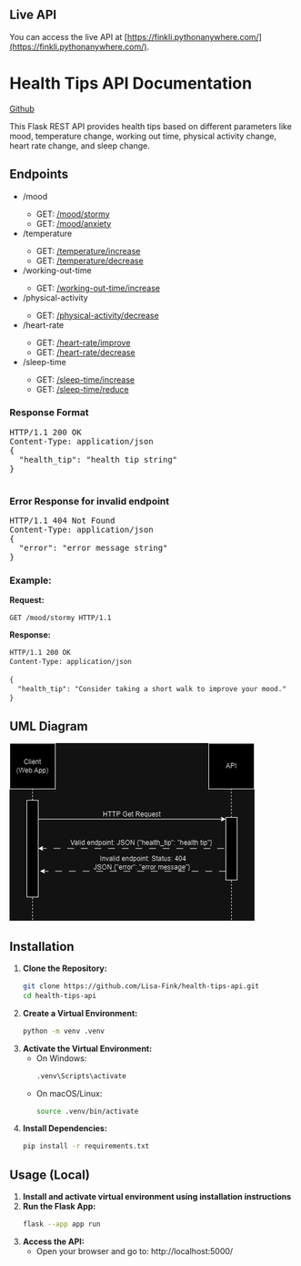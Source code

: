## Live API
You can access the live API at [https://finkli.pythonanywhere.com/](https://finkli.pythonanywhere.com/).

<h1>Health Tips API Documentation</h1>
<a href="https://github.com/Lisa-Fink/HealthTipsAPI">Github</a>
<p>This Flask REST API provides health tips based on different parameters like mood, temperature change, working out
    time, physical activity change, heart rate change, and sleep change.</p>

<h2>Endpoints</h2>
<ul>
    <li> /mood</li>
    <ul>
        <li>
            GET: <a href="https://finkli.pythonanywhere.com/mood/stormy">/mood/stormy</a>
        </li>
        <li>
            GET: <a href="https://finkli.pythonanywhere.com/mood/anxiety">/mood/anxiety</a>
        </li>
    </ul>
    <li> /temperature</li>
    <ul>
        <li>
            GET: <a href="https://finkli.pythonanywhere.com/temperature/increase">/temperature/increase</a>
        </li>
        <li>
            GET: <a href="https://finkli.pythonanywhere.com/temperature/decrease">/temperature/decrease</a>
        </li>
    </ul>
    <li> /working-out-time</li>
    <ul>
        <li>
            GET: <a href="https://finkli.pythonanywhere.com/working-out-time/increase">/working-out-time/increase</a>
        </li>
    </ul>
    <li> /physical-activity</li>
    <ul>
        <li>
            GET: <a href="https://finkli.pythonanywhere.com/physical-activity/decrease">/physical-activity/decrease</a>
        </li>
    </ul>
    <li> /heart-rate</li>
    <ul>
        <li>
            GET: <a href="https://finkli.pythonanywhere.com/heart-rate/improve">/heart-rate/improve</a></li>
        <li>GET: <a href="https://finkli.pythonanywhere.com/heart-rate/decrease">/heart-rate/decrease</a>
        </li>
    </ul>
    <li> /sleep-time</li>
    <ul>
        <li>
            GET: <a href="https://finkli.pythonanywhere.com/sleep-time/increase">/sleep-time/increase</a>
        </li>
        <li>GET: <a href="https://finkli.pythonanywhere.com/sleep-time/reduce">/sleep-time/reduce</a>
        </li>
    </ul>
</ul>
    <h3>Response Format</h3>
    <pre>
HTTP/1.1 200 OK
Content-Type: application/json
{
  "health_tip": "health tip string"
}
    </pre>
    <h3>Error Response for invalid endpoint</h3>
    <pre>
HTTP/1.1 404 Not Found
Content-Type: application/json
{
  "error": "error message string"
}</pre>


### Example:
**Request:**
```http
GET /mood/stormy HTTP/1.1
```
**Response:** 
```http 
HTTP/1.1 200 OK
Content-Type: application/json

{
  "health_tip": "Consider taking a short walk to improve your mood."
}
```

## UML Diagram
![UML Diagram](uml.png)
    
## Installation
1. **Clone the Repository:**
   ```bash
   git clone https://github.com/Lisa-Fink/health-tips-api.git
   cd health-tips-api
2. **Create a Virtual Environment:**
    ```bash
    python -m venv .venv
3. **Activate the Virtual Environment:**
   - On Windows:
     ```bash
     .venv\Scripts\activate
   - On macOS/Linux:
     ```bash
     source .venv/bin/activate
4. **Install Dependencies:**
    ```bash
    pip install -r requirements.txt
## Usage (Local)
1. **Install and activate virtual environment using installation instructions**
2. **Run the Flask App:**
    ```bash
    flask --app app run
    ```
3. **Access the API:**
   - Open your browser and go to: http://localhost:5000/